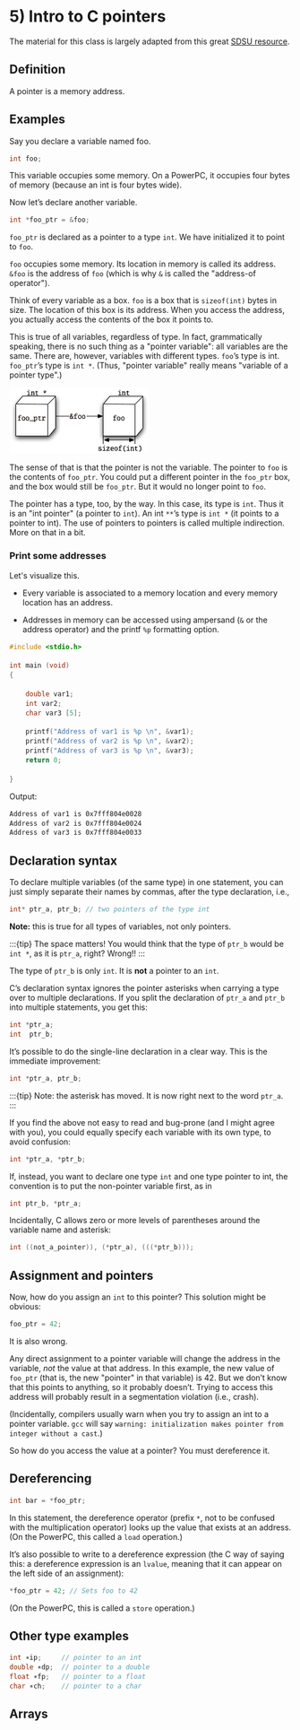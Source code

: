 # 5) Intro to C pointers

The material for this class is largely adapted from this great [SDSU resource](https://edoras.sdsu.edu/doc/c/pointers-1.2.2/).

## Definition
A pointer is a memory address.

## Examples
Say you declare a variable named foo.

```c
int foo;
```

This variable occupies some memory. On a PowerPC, it occupies four bytes of memory (because an int is four bytes wide).

Now let’s declare another variable.

```c
int *foo_ptr = &foo;
```

`foo_ptr` is declared as a pointer to a type `int`. We have initialized it to point to `foo`.

`foo` occupies some memory. Its location in memory is called its address. `&foo` is the address of `foo` (which is why `&` is called the "address-of operator").

Think of every variable as a box. `foo` is a box that is `sizeof(int)` bytes in size. The location of this box is its address. When you access the address, you actually access the contents of the box it points to.

This is true of all variables, regardless of type. In fact, grammatically speaking, there is no such thing as a "pointer variable": all variables are the same. There are, however, variables with different types. `foo`’s type is int. `foo_ptr`’s type is `int *`. (Thus, "pointer variable" really means "variable of a pointer type".)

![](../img/pointers_boxes.png)

The sense of that is that the pointer is not the variable. The pointer to `foo` is the contents of `foo_ptr`. You could put a different pointer in the `foo_ptr` box, and the box would still be `foo_ptr`. But it would no longer point to `foo`.

The pointer has a type, too, by the way. In this case, its type is `int`. Thus it is an "int pointer" (a pointer to `int`). An int `**`’s type is `int *` (it points to a pointer to int). The use of pointers to pointers is called multiple indirection. More on that in a bit.

### Print some addresses
Let's visualize this.

- Every variable is associated to a memory location and every
memory location has an address.

- Addresses in memory can be accessed using ampersand (`&` or the address operator) and the printf `%p` formatting option.

```c
#include <stdio.h>

int main (void)
{

    double var1;
    int var2;
    char var3 [5];

    printf("Address of var1 is %p \n", &var1);
    printf("Address of var2 is %p \n", &var2);
    printf("Address of var3 is %p \n", &var3);
    return 0;

}
```

Output:
```bash
Address of var1 is 0x7fff804e0028
Address of var2 is 0x7fff804e0024
Address of var3 is 0x7fff804e0033
```

## Declaration syntax
To declare multiple variables (of the same type) in one statement, you can just simply separate their names by commas, after the type declaration, i.e.,

```c
int* ptr_a, ptr_b; // two pointers of the type int
```

**Note:** this is true for all types of variables, not only pointers.

:::{tip}
The space matters!
You would think that the type of `ptr_b` would be `int *`, as it is `ptr_a`, right? Wrong!!
:::

The type of `ptr_b` is only `int`. It is **not** a pointer to an `int`.

C’s declaration syntax ignores the pointer asterisks when carrying a type over to multiple declarations. If you split the declaration of `ptr_a` and `ptr_b` into multiple statements, you get this:

```c
int *ptr_a;
int  ptr_b;
```

It’s possible to do the single-line declaration in a clear way. This is the immediate improvement:

```c
int *ptr_a, ptr_b;
```

:::{tip}
Note: the asterisk has moved. It is now right next to the word `ptr_a`.
:::

If you find the above not easy to read and bug-prone (and I might agree with you), you could equally specify each variable with its own type, to avoid confusion:

```c
int *ptr_a, *ptr_b;

```

If, instead, you want to declare one type `int` and one type pointer to int, the convention is to put the non-pointer variable first, as in

```c
int ptr_b, *ptr_a;

```

Incidentally, C allows zero or more levels of parentheses around the variable name and asterisk:

```c
int ((not_a_pointer)), (*ptr_a), (((*ptr_b)));
```

## Assignment and pointers
Now, how do you assign an `int` to this pointer? This solution might be obvious:

```c
foo_ptr = 42;
```

It is also wrong.

Any direct assignment to a pointer variable will change the address in the variable, _not_ the value at that address. In this example, the new value of `foo_ptr` (that is, the new "pointer" in that variable) is 42. But we don’t know that this points to anything, so it probably doesn’t. Trying to access this address will probably result in a segmentation violation (i.e., crash).

(Incidentally, compilers usually warn when you try to assign an int to a pointer variable. `gcc` will say `warning: initialization makes pointer from integer without a cast`.)

So how do you access the value at a pointer? You must dereference it.

## Dereferencing

```c
int bar = *foo_ptr;
```

In this statement, the dereference operator (prefix `*`, not to be confused with the multiplication operator) looks up the value that exists at an address. (On the PowerPC, this called a `load` operation.)

It’s also possible to write to a dereference expression (the C way of saying this: a dereference expression is an `lvalue`, meaning that it can appear on the left side of an assignment):

```c
*foo_ptr = 42; // Sets foo to 42
```

(On the PowerPC, this is called a `store` operation.)

## Other type examples

```c
int ∗ip;     // pointer to an int
double ∗dp;  // pointer to a double
float ∗fp;   // pointer to a float
char ∗ch;    // pointer to a char
```

## Arrays

